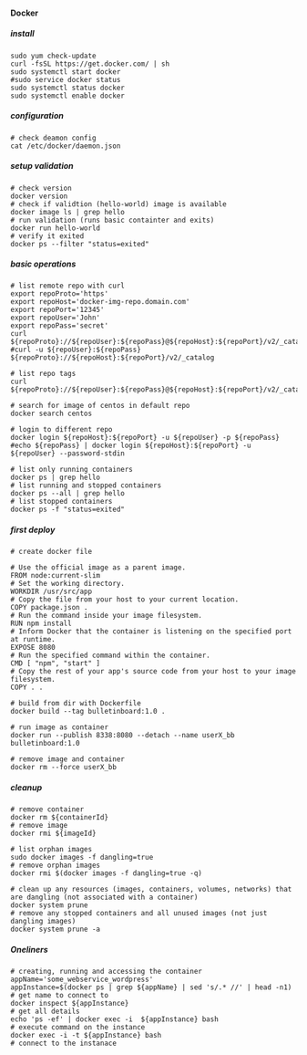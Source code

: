 #### Docker

##### install

    sudo yum check-update
    curl -fsSL https://get.docker.com/ | sh
    sudo systemctl start docker
    #sudo service docker status
    sudo systemctl status docker
    sudo systemctl enable docker
        

##### configuration

    # check deamon config
    cat /etc/docker/daemon.json


##### setup validation

    # check version
    docker version
    # check if validtion (hello-world) image is available
    docker image ls | grep hello
    # run validation (runs basic containter and exits)
    docker run hello-world
    # verify it exited
    docker ps --filter "status=exited"

##### basic operations

    # list remote repo with curl
    export repoProto='https'
    export repoHost='docker-img-repo.domain.com'
    export repoPort='12345'
    export repoUser='John'
    export repoPass='secret'
    curl ${repoProto}://${repoUser}:${repoPass}@${repoHost}:${repoPort}/v2/_catalog
    #curl -u ${repoUser}:${repoPass} ${repoProto}://${repoHost}:${repoPort}/v2/_catalog

    # list repo tags
    curl ${repoProto}://${repoUser}:${repoPass}@${repoHost}:${repoPort}/v2/_catalog/

    # search for image of centos in default repo
    docker search centos

    # login to different repo
    docker login ${repoHost}:${repoPort} -u ${repoUser} -p ${repoPass}
    #echo ${repoPass} | docker login ${repoHost}:${repoPort} -u ${repoUser} --password-stdin

    # list only running containers
    docker ps | grep hello
    # list running and stopped containers
    docker ps --all | grep hello
    # list stopped containers
    docker ps -f "status=exited"


##### first deploy

    # create docker file

    # Use the official image as a parent image.
    FROM node:current-slim
    # Set the working directory.
    WORKDIR /usr/src/app
    # Copy the file from your host to your current location.
    COPY package.json .
    # Run the command inside your image filesystem.
    RUN npm install
    # Inform Docker that the container is listening on the specified port at runtime.
    EXPOSE 8080
    # Run the specified command within the container.
    CMD [ "npm", "start" ]
    # Copy the rest of your app's source code from your host to your image filesystem.
    COPY . .

    # build from dir with Dockerfile
    docker build --tag bulletinboard:1.0 .

    # run image as container
    docker run --publish 8338:8080 --detach --name userX_bb bulletinboard:1.0

    # remove image and container
    docker rm --force userX_bb

##### cleanup

    # remove container
    docker rm ${containerId}
    # remove image
    docker rmi ${imageId}
    
    # list orphan images
    sudo docker images -f dangling=true
    # remove orphan images
    docker rmi $(docker images -f dangling=true -q)

    # clean up any resources (images, containers, volumes, networks) that are dangling (not associated with a container)
    docker system prune
    # remove any stopped containers and all unused images (not just dangling images)
    docker system prune -a

##### Oneliners

    # creating, running and accessing the container
    appName='some_webservice_wordpress'
    appInstance=$(docker ps | grep ${appName} | sed 's/.* //' | head -n1)  # get name to connect to
    docker inspect ${appInstance}                                          # get all details
    echo 'ps -ef' | docker exec -i  ${appInstance} bash                    # execute command on the instance
    docker exec -i -t ${appInstance} bash                                  # connect to the instanace

